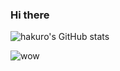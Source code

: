 ### Hi there

![hakuro's GitHub stats](https://github-readme-stats.vercel.app/api?username=hakuro-siro&show_icons=true&theme=transparent)

![wow](http://github-profile-summary-cards.vercel.app/api/cards/most-commit-language?username=hakuro-siro&theme=zenburn)

